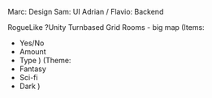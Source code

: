 Marc: Design
Sam: UI
Adrian / Flavio: Backend





RogueLike
?Unity
Turnbased
Grid
Rooms - big map
(Items:
 - Yes/No
 - Amount
 - Type
)
(Theme:
 - Fantasy
 - Sci-fi
 - Dark
)
